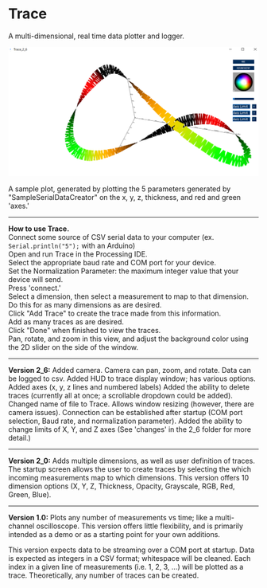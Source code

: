 # Trace
A multi-dimensional, real time data plotter and logger.  
  
<p align="center">  
  <img src="TraceDemo.png"/>    
</p>   
  
A sample plot, generated by plotting the 5 parameters generated by "SampleSerialDataCreator" on the x, y, z, thickness, and red and green 'axes.'    

---
    
**How to use Trace.**  
Connect some source of CSV serial data to your computer (ex. `Serial.println("5");` with an Arduino)  
Open and run Trace in the Processing IDE.  
Select the appropriate baud rate and COM port for your device.  
Set the Normalization Parameter: the maximum integer value that your device will send.  
Press 'connect.'  
Select a dimension, then select a measurement to map to that dimension.  
Do this for as many dimensions as are desired.  
Click "Add Trace" to create the trace made from this information.  
Add as many traces as are desired.  
Click "Done" when finished to view the traces.  
Pan, rotate, and zoom in this view, and adjust the background color using the 2D slider on the side of the window.  

---
  
**Version 2_6:** Added camera. Camera can pan, zoom, and rotate. Data can be logged to csv.
Added HUD to trace display window; has various options. Added axes (x, y, z lines and numbered labels)
Added the ability to delete traces (currently all at once; a scrollable dropdown could be added).
Changed name of file to Trace. Allows window resizing (however, there are camera issues). Connection can be established after startup (COM port selection, Baud rate, and normalization parameter). Added the ability to change limits of X, Y, and Z axes
(See 'changes' in the 2_6 folder for more detail.)
   
---
   
**Version 2_0:** Adds multiple dimensions, as well as user definition of traces.
The startup screen allows the user to create traces by selecting the which incoming measurements map to which dimensions.
This version offers 10 dimension options (X, Y, Z, Thickness, Opacity, Grayscale, RGB, Red, Green, Blue).

---
  
**Version 1.0:** Plots any number of measurements vs time; like a multi-channel oscilloscope. This version offers little flexibility, and is primarily intended as a demo or as a starting point for your own additions.

This version expects data to be streaming over a COM port at startup.
Data is expected as integers in a CSV format; whitespace will be cleaned.
Each index in a given line of measurements (i.e. 1, 2, 3, ...) will be plotted as a trace.
Theoretically, any number of traces can be created.
